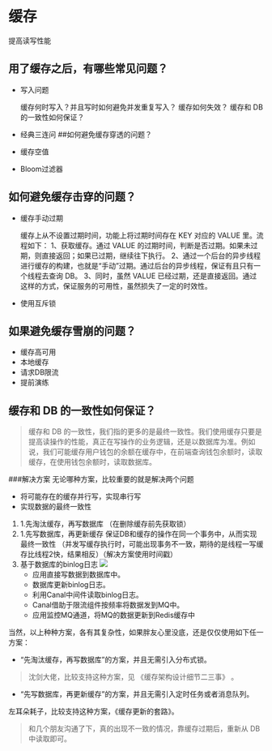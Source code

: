 # 缓存
提高读写性能
## 用了缓存之后，有哪些常见问题？
- 写入问题

	缓存何时写入？并且写时如何避免并发重复写入？
	缓存如何失效？
	缓存和 DB 的一致性如何保证？

- 经典三连问
##如何避免缓存穿透的问题？
- 缓存空值
- Bloom过滤器
## 如何避免缓存击穿的问题？
- 缓存手动过期

	缓存上从不设置过期时间，功能上将过期时间存在 KEY 对应的 VALUE 里。流程如下：
	1、获取缓存。通过 VALUE 的过期时间，判断是否过期。如果未过期，则直接返回；如果已过期，继续往下执行。
	2、通过一个后台的异步线程进行缓存的构建，也就是“手动”过期。通过后台的异步线程，保证有且只有一个线程去查询 DB。
	3、同时，虽然 VALUE 已经过期，还是直接返回。通过这样的方式，保证服务的可用性，虽然损失了一定的时效性。

- 使用互斥锁
## 如果避免缓存雪崩的问题？
- 缓存高可用
- 本地缓存
- 请求DB限流
- 提前演练

## 缓存和 DB 的一致性如何保证？
> 缓存和 DB 的一致性，我们指的更多的是最终一致性。我们使用缓存只要是提高读操作的性能，真正在写操作的业务逻辑，还是以数据库为准。例如说，我们可能缓存用户钱包的余额在缓存中，在前端查询钱包余额时，读取缓存，在使用钱包余额时，读取数据库。

###解决方案
无论哪种方案，比较重要的就是解决两个问题
- 将可能存在的缓存并行写，实现串行写
- 实现数据的最终一致性

1. 1.先淘汰缓存，再写数据库
	（在删除缓存前先获取锁）
1. 1.先写数据库，再更新缓存
	保证DB和缓存的操作在同一个事务中，从而实现最终一致性
	（并发写缓存执行时，可能出现事务不一致，期待的是线程一写缓存比线程2快，结果相反）（解决方案使用时间戳）
1. 基于数据库的binlog日志
	![](http://static.iocoder.cn/f434927790ae53b4fa955ecd9952f787)
	- 应用直接写数据到数据库中。
	- 数据库更新binlog日志。
	- 利用Canal中间件读取binlog日志。
	- Canal借助于限流组件按频率将数据发到MQ中。
	- 应用监控MQ通道，将MQ的数据更新到Redis缓存中
	
当然，以上种种方案，各有其复杂性，如果胖友心里没底，还是仅仅使用如下任一方案：

- “先淘汰缓存，再写数据库”的方案，并且无需引入分布式锁。

> 沈剑大佬，比较支持这种方案，见 《缓存架构设计细节二三事》 。

- “先写数据库，再更新缓存”的方案，并且无需引入定时任务或者消息队列。

左耳朵耗子，比较支持这种方案，《缓存更新的套路》。
>和几个朋友沟通了下，真的出现不一致的情况，靠缓存过期后，重新从 DB 中读取即可。
